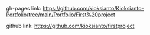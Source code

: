 gh-pages link: https://github.com/kioksianto/Kioksianto-Portfolio/tree/main/Portfolio/First%20project

github link: https://github.com/kioksianto/firstproject
